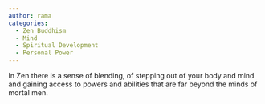 ```yaml
---
author: rama
categories:
  - Zen Buddhism
  - Mind
  - Spiritual Development
  - Personal Power
---
```


In Zen there is a sense of blending, of stepping out of your body and mind and gaining access to powers and abilities that are far beyond the minds of mortal men.
